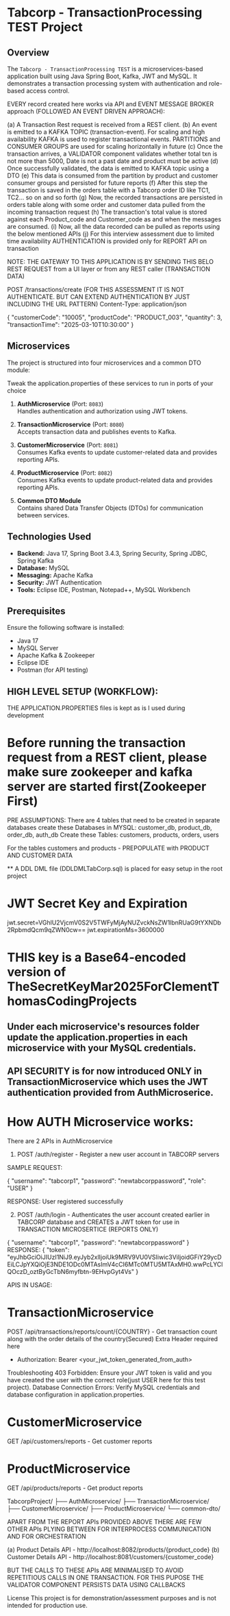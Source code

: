 # Tabcorp - TransactionProcessing TEST Project

## Overview
The `Tabcorp - TransactionProcessing TEST` is a microservices-based application built using Java Spring Boot, Kafka, JWT and MySQL. It demonstrates a transaction processing system with authentication and role-based access control.

EVERY record created here works via API and EVENT MESSAGE BROKER approach (FOLLOWED AN EVENT DRIVEN APPROACH):

(a) A Transaction Rest request is received from a REST client.
(b) An event is emitted to a KAFKA TOPIC (transaction-event). For scaling and high availability KAFKA is used to register transactional events. 
	PARTITIONS and CONSUMER GROUPS are used for scaling horizontally in future
(c)	Once the transaction arrives, a VALIDATOR component validates whether total txn is not more than 5000, Date is not a past date and product must be active
(d) Once successfully validated, the data is emitted to KAFKA topic using a DTO
(e) This data is consumed from the partition by product and customer consumer groups and persisted for future reports
(f) After this step the transaction is saved in the orders table with a Tabcorp order ID like TC1, TC2... so on and so forth
(g) Now, the recorded transactions are persisted in orders table along with some order and customer data pulled from the incoming transaction request
(h) The transaction's total value is stored against each Product_code and Customer_code as and when the messages are consumed.
(i) Now, all the data recorded can be pulled as reports using the below mentioned APIs
(j) For this interview assessment due to limited time availability AUTHENTICATION is provided only for REPORT API on transaction

NOTE: THE GATEWAY TO THIS APPLICATION IS BY SENDING THIS BELO REST REQUEST from a UI layer or from any REST caller (TRANSACTION DATA)

POST /transactions/create  (FOR THIS ASSESSMENT IT IS NOT AUTHENTICATE. BUT CAN EXTEND AUTHENTICATION BY JUST INCLUDING THE URL PATTERN)
Content-Type: application/json

{
    "customerCode": "10005",
    "productCode": "PRODUCT_003",
    "quantity": 3,
    "transactionTime": "2025-03-10T10:30:00"
}


## Microservices
The project is structured into four microservices and a common DTO module:

Tweak the application.properties of these services to run in ports of your choice

1. **AuthMicroservice** (Port: `8083`)  
   Handles authentication and authorization using JWT tokens.

2. **TransactionMicroservice** (Port: `8080`)  
   Accepts transaction data and publishes events to Kafka.

3. **CustomerMicroservice** (Port: `8081`)  
   Consumes Kafka events to update customer-related data and provides reporting APIs.

4. **ProductMicroservice** (Port: `8082`)  
   Consumes Kafka events to update product-related data and provides reporting APIs.

5. **Common DTO Module**  
   Contains shared Data Transfer Objects (DTOs) for communication between services.

## Technologies Used
- **Backend:** Java 17, Spring Boot 3.4.3, Spring Security, Spring JDBC, Spring Kafka
- **Database:** MySQL
- **Messaging:** Apache Kafka
- **Security:** JWT Authentication
- **Tools:** Eclipse IDE, Postman, Notepad++, MySQL Workbench

## Prerequisites
Ensure the following software is installed:
- Java 17
- MySQL Server
- Apache Kafka & Zookeeper
- Eclipse IDE
- Postman (for API testing)

## HIGH LEVEL SETUP (WORKFLOW):

THE APPLICATION.PROPERTIES files is kept as is I used during development

# Before running the transaction request from a REST client, please make sure zookeeper and kafka server are started first(Zookeeper First)


PRE ASSUMPTIONS: There are 4 tables that need to be created in separate databases 
create these Databases in MYSQL: customer_db, product_db, order_db, auth_db 
Create these Tables: customers, products, orders, users

For the tables customers and products - PREPOPULATE with PRODUCT AND CUSTOMER DATA

** A DDL DML file (DDLDMLTabCorp.sql) is placed for easy setup in the root project 

# JWT Secret Key and Expiration
jwt.secret=VGhlU2VjcmV0S2V5TWFyMjAyNUZvckNsZW1lbnRUaG9tYXNDb2RpbmdQcm9qZWN0cw==
jwt.expirationMs=3600000

# THIS key is a Base64-encoded version of TheSecretKeyMar2025ForClementThomasCodingProjects


## Under each microservice's resources folder update the application.properties in each microservice with your MySQL credentials.


## API SECURITY is for now introduced ONLY in TransactionMicroservice which uses the JWT authentication provided from AuthMicroserice.

How AUTH Microservice works:
============================
There are 2 APIs in AuthMicroservice
1) POST /auth/register - Register a new user account in TABCORP servers

SAMPLE REQUEST:

{
  "username": "tabcorp1",
  "password": "newtabcorppassword",
  "role": "USER"
}

RESPONSE: 
User registered successfully

2) POST /auth/login - Authenticates the user account created earlier in TABCORP database and CREATES a JWT token for use in TRANSACTION MICROSERTICE (REPORTS ONLY)

{
  "username": "tabcorp1",
  "password": "newtabcorppassword"
}
RESPONSE: 
{
    "token": "eyJhbGciOiJIUzI1NiJ9.eyJyb2xlIjoiUk9MRV9VU0VSIiwic3ViIjoidGFiY29ycDEiLCJpYXQiOjE3NDE1ODc0MTAsImV4cCI6MTc0MTU5MTAxMH0.wwPcLYClQOczD_oztByGcTbN6myfbtn-9EHvpGyt4Vs"
}


APIS IN USAGE:

TransactionMicroservice
=======================
POST /api/transactions/reports/count/{COUNTRY} - Get transaction count along with the order details of the country(Secured)
Extra Header required here
- Authorization: Bearer <your_jwt_token_generated_from_auth>

Troubleshooting
403 Forbidden: Ensure your JWT token is valid and you have created the user with the correct role(just USER here for this test project).
Database Connection Errors: Verify MySQL credentials and database configuration in application.properties.

CustomerMicroservice
====================
GET /api/customers/reports - Get customer reports

ProductMicroservice
====================
GET /api/products/reports - Get product reports

TabcorpProject/
├── AuthMicroservice/
├── TransactionMicroservice/
├── CustomerMicroservice/
├── ProductMicroservice/
└── common-dto/


APART FROM THE REPORT APIs PROVIDED ABOVE THERE ARE FEW OTHER APIs PLYING BETWEEN FOR INTERPROCESS COMMUNICATION AND FOR ORCHESTRATION 

(a) Product Details API - http://localhost:8082/products/{product_code}
(b) Customer Details API - http://localhost:8081/customers/{customer_code}

BUT THE CALLS TO THESE APIs ARE MINIMALISED TO AVOID REPETITIOUS CALLS IN ONE TRANSACTION. FOR THIS PUPOSE THE VALIDATOR COMPONENT PERSISTS DATA USING CALLBACKS



License
This project is for demonstration/assessment purposes and is not intended for production use.


